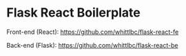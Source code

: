 # Flask React Boilerplate

Front-end (React): https://github.com/whittlbc/flask-react-fe

Back-end (Flask): https://github.com/whittlbc/flask-react-be
